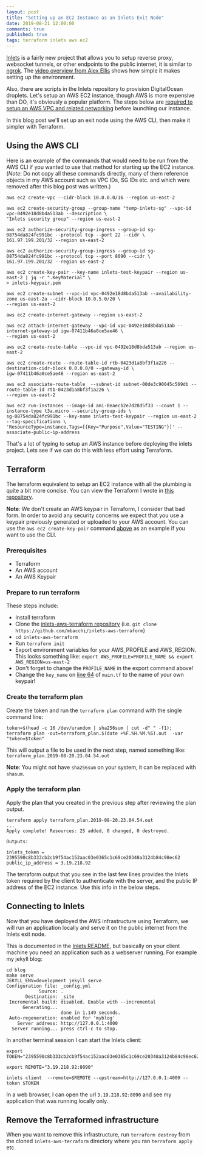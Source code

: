```yaml
---
layout: post
title: "Setting up an EC2 Instance as an Inlets Exit Node"
date: 2019-08-21 12:00:00
comments: true
published: true
tags: terraform inlets aws ec2
---
```


[Inlets](https://github.com/alexellis/inlets) is a fairly new project that
allows you to setup reverse proxy, websocket tunnels, or other endpoints to the
public internet, it is similar to [ngrok](https://ngrok.com/). The [video
overview from Alex Ellis](https://youtu.be/jrAqqe8N3q4) shows how simple it
makes setting up the environment.

Also, there are scripts in the Inlets repository to provision DigitalOcean
droplets. Let's setup an AWS EC2 instance, though AWS is more expensive than DO,
it's obviously a popular platform. The steps below are [required to setup an AWS
VPC and related
networking](https://docs.aws.amazon.com/vpc/latest/userguide/vpc-subnets-commands-example.html)
before launching our instance.

In this blog post we'll set up an exit node using the AWS CLI, then make it
simpler with Terraform.

## Using the AWS CLI

Here is an example of the commands that would need to be run from the AWS CLI if
you wanted to use that method for starting up the EC2 instance. (*Note*: Do not
copy all these commands directly, many of them reference objects in my AWS
account such as VPC IDs, SG IDs etc. and which were removed after this blog post
was written.)

```
aws ec2 create-vpc --cidr-block 10.0.0.0/16 --region us-east-2

aws ec2 create-security-group --group-name "temp-inlets-sg" --vpc-id vpc-0492e18d8bda513ab --description \
"Inlets security group" --region us-east-2

aws ec2 authorize-security-group-ingress --group-id sg-08754da824fc991bc --protocol tcp --port 22 --cidr \
161.97.199.201/32 --region us-east-2

aws ec2 authorize-security-group-ingress --group-id sg-08754da824fc991bc --protocol tcp --port 8090 --cidr \
161.97.199.201/32 --region us-east-2

aws ec2 create-key-pair --key-name inlets-test-keypair --region us-east-2 | jq -r ".KeyMaterial" \
> inlets-keypair.pem

aws ec2 create-subnet --vpc-id vpc-0492e18d8bda513ab --availability-zone us-east-2a --cidr-block 10.0.5.0/20 \
--region us-east-2

aws ec2 create-internet-gateway --region us-east-2

aws ec2 attach-internet-gateway --vpc-id vpc-0492e18d8bda513ab --internet-gateway-id igw-07411b46a0ce5ae46 \
--region us-east-2

aws ec2 create-route-table --vpc-id vpc-0492e18d8bda513ab --region us-east-2

aws ec2 create-route --route-table-id rtb-0423d1a8bf3f1a226 --destination-cidr-block 0.0.0.0/0 --gateway-id \
igw-07411b46a0ce5ae46 --region us-east-2

aws ec2 associate-route-table  --subnet-id subnet-00de3c90045c569db --route-table-id rtb-0423d1a8bf3f1a226 \
--region us-east-2

aws ec2 run-instances --image-id ami-0eaecb2e7d28d5f33 --count 1 --instance-type t3a.micro --security-group-ids \
sg-08754da824fc991bc --key-name inlets-test-keypair --region us-east-2 --tag-specifications \
'ResourceType=instance,Tags=[{Key="Purpose",Value="TESTING"}]' --associate-public-ip-address
```

That's a lot of typing to setup an AWS instance before deploying the inlets
project. Lets see if we can do this with less effort using Terraform.

## Terraform

The terraform equivalent to setup an EC2 instance with all the plumbing is quite
a bit more concise. You can view the Terraform I wrote in [this
repository](https://github.com/mbacchi/inlets-aws-terraform).

**Note**: We don't create an AWS keypair in Terraform, I consider that bad form.
In order to avoid any security concerns we expect that you use a keypair
previously generated or uploaded to your AWS account. You can use the `aws ec2
create-key-pair` command [above](#using-the-aws-cli) as an example if you want
to use the CLI.

### Prerequisites

* Terraform
* An AWS account
* An AWS Keypair

### Prepare to run terraform

These steps include:

* Install terraform
* Clone the [inlets-aws-terraform
repository](https://github.com/mbacchi/inlets-aws-terraform) (i.e. `git clone https://github.com/mbacchi/inlets-aws-terraform`)
* `cd inlets-aws-terraform`
* Run `terraform init`
* Export environment variables for your AWS_PROFILE and AWS_REGION. This looks
  something like: `export AWS_PROFILE=PROFILE_NAME && export AWS_REGION=us-east-2`
* Don't forget to change the `PROFILE_NAME` in the export command above!
* Change the `key_name` on [line
64](https://github.com/mbacchi/inlets-aws-terraform/blob/master/main.tf#L64)
of `main.tf` to the name of your own keypair!

### Create the terraform plan

Create the token and run the `terraform plan` command with the single command line:

```
token=$(head -c 16 /dev/urandom | sha256sum | cut -d" " -f1); terraform plan -out=terraform_plan.$(date +%F.%H.%M.%S).out  -var "token=$token"
```

This will output a file to be used in the next step, named something like: `terraform_plan.2019-08-20.23.04.54.out`

**Note**: You might not have `sha256sum` on your system, it can be replaced
with `shasum`.

### Apply the terraform plan

Apply the plan that you created in the previous step after reviewing the plan output.

```
terraform apply terraform_plan.2019-08-20.23.04.54.out
...
Apply complete! Resources: 25 added, 0 changed, 0 destroyed.

Outputs:

inlets_token = 2395590c8b333cb2cb9f54ac152aac03e0365c1c69ce20348a3124b84c98ec62
public_ip_address = 3.19.218.92
```

The terraform output that you see in the last few lines provides the Inlets
token required by the client to authenticate with the server, and the public IP
address of the EC2 instance. Use this info in the below steps.

## Connecting to Inlets

Now that you have deployed the AWS infrastructure using Terraform, we will run
an application locally and serve it on the public internet from the Inlets exit
node.

This is documented in the [Inlets
README](https://github.com/alexellis/inlets#install-the-cli), but basically on
your client machine you need an application such as a webserver running. For
example my jekyll blog:

```
cd blog
make serve 
JEKYLL_ENV=development jekyll serve
Configuration file: _config.yml
            Source: .
       Destination: _site
 Incremental build: disabled. Enable with --incremental
      Generating... 
                    done in 1.149 seconds.
 Auto-regeneration: enabled for 'myblog'
    Server address: http://127.0.0.1:4000
  Server running... press ctrl-c to stop.
```

In another terminal session I can start the Inlets client:

```
export TOKEN="2395590c8b333cb2cb9f54ac152aac03e0365c1c69ce20348a3124b84c98ec62"

export REMOTE="3.19.218.92:8090"

inlets client  --remote=$REMOTE --upstream=http://127.0.0.1:4000 --token $TOKEN
```

In a web browser, I can open the url `3.19.218.92:8090` and see my
application that was running locally only.

## Remove the Terraformed infrastructure

When you want to remove this infrastructure, run `terraform destroy` from the
cloned `inlets-aws-terraform` directory where you ran `terraform apply` etc.
